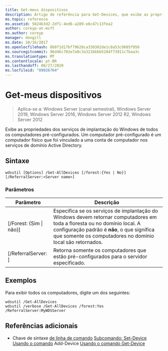 ```yaml
---
title: Get-meus dispositivos
description: Artigo de referência para Get-Devices, que exibe as propriedades dos serviços de implantação do Windows de todos os computadores pré-configurados.
ms.topic: reference
ms.assetid: 5824b3d2-2df1-4ed6-a289-e6c47c13fea2
author: coreyp-at-msft
ms.author: coreyp
manager: dongill
ms.date: 10/16/2017
ms.openlocfilehash: 8b0f1d17bf79628ca330302de1c8a53c9605f956
ms.sourcegitcommit: 96d46c702e7a9c3a321bbbb5284f73911c7baa3c
ms.translationtype: MT
ms.contentlocale: pt-BR
ms.lasthandoff: 08/27/2020
ms.locfileid: "89026764"
---
```

# <a name="get-alldevices"></a>Get-meus dispositivos

> Aplica-se a: Windows Server (canal semestral), Windows Server 2019, Windows Server 2016, Windows Server 2012 R2, Windows Server 2012

Exibe as propriedades dos serviços de implantação do Windows de todos os computadores pré-configurados. Um computador pré-configurado é um computador físico que foi vinculado a uma conta de computador nos serviços de domínio Active Directory.

## <a name="syntax"></a>Sintaxe
```
wdsutil [Options] /Get-AllDevices [/forest:{Yes | No}] [/ReferralServer:<Server name>]
```
### <a name="parameters"></a>Parâmetros
|Parâmetro|Descrição|
|-------|--------|
|[/Forest: {Sim &#124; não}]|Especifica se os serviços de implantação do Windows devem retornar computadores em toda a floresta ou no domínio local. A configuração padrão é **não**, o que significa que somente os computadores no domínio local são retornados.|
|[/ReferralServer: <Server name> ]|Retorna somente os computadores que estão pré-configurados para o servidor especificado.|
## <a name="examples"></a>Exemplos
Para exibir todos os computadores, digite um dos seguintes:
```
wdsutil /Get-AllDevices
wdsutil /verbose /Get-AllDevices /forest:Yes /ReferralServer:MyWDSServer
```
## <a name="additional-references"></a>Referências adicionais
- Chave de sintaxe [de linha de comando](command-line-syntax-key.md) 
 [Subcomando: Set-Device](subcommand-set-device.md) 
 [Usando o comando](using-the-add-device-command.md) 
 Add-Device [Usando o comando Get-Device](using-the-get-device-command.md)
